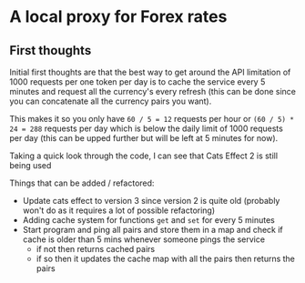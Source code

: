 # A local proxy for Forex rates

## First thoughts
Initial first thoughts are that the best way to get around the API limitation of 1000 requests per one token 
per day is to cache the service every 5 minutes and request all the currency's every refresh 
(this can be done since you can concatenate all the currency pairs you want).

This makes it so you only have ```60 / 5 = 12``` requests per hour or ```(60 / 5) * 24 = 288``` requests per day 
which is below the daily limit of 1000 requests per day (this can be upped further but will be left at 5 minutes for now).

Taking a quick look through the code, I can see that Cats Effect 2 is still being used 

Things that can be added / refactored:
- Update cats effect to version 3 since version 2 is quite old (probably won't do as it requires a lot of possible refactoring)
- Adding cache system for functions ```get``` and ```set``` for every 5 minutes
- Start program and ping all pairs and store them in a map and check if cache is older than 5 mins whenever someone pings the service
  - if not then returns cached pairs
  - if so then it updates the cache map with all the pairs then returns the pairs